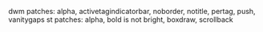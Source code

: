 dwm patches: alpha, activetagindicatorbar, noborder, notitle, pertag, push, vanitygaps
st patches: alpha, bold is not bright, boxdraw, scrollback
